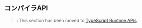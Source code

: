 <!-- ## Compiler APIs -->
## コンパイラAPI

> ℹ️ This section has been moved to
> [TypeScript Runtime APIs](../typescript/runtime.md).
